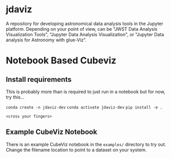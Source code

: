 # jdaviz

A repository for developing astronomical data analysis tools in the Jupyter
platform. Depending on your point of view, can be "JWST Data Analysis
Visualization Tools", "Jupyter Data Analysis Visualization", or "Jupyter Data
analysis for Astronomy with glue-Viz".


# Notebook Based Cubeviz

## Install requirements

This is probably more than is required to just run in a notebook but for now, try this...

`conda create -n jdaviz-dev`
`conda activate jdaviz-dev`
`pip install -e .`

`<cross your fingers>`

## Example CubeViz Notebook

There is an example CubeViz notebook in the `examples/` directory to try out.  Change the filename location to point to 
a dataset on your system.
